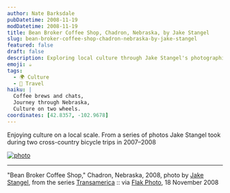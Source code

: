 ```yaml
---
author: Nate Barksdale
pubDatetime: 2008-11-19
modDatetime: 2008-11-19
title: Bean Broker Coffee Shop, Chadron, Nebraska, by Jake Stangel
slug: bean-broker-coffee-shop-chadron-nebraska-by-jake-stangel
featured: false
draft: false
description: Exploring local culture through Jake Stangel's photographic journey in Nebraska's Bean Broker Coffee Shop.
emoji: ☕
tags:
  - 🌍 Culture
  - 📍 Travel
haiku: |
  Coffee brews and chats,  
  Journey through Nebraska,  
  Culture on two wheels.
coordinates: [42.8357, -102.9678]
---
```


Enjoying culture on a local scale. From a series of photos Jake Stangel took during two cross-country bicycle trips in 2007–2008

[![photo](http://culture-making.com/media/1227017702.jpg)](http://flak-photo.my-expressions.com/archives/6333_1646490288/315285)

---

"Bean Broker Coffee Shop," Chadron, Nebraska, 2008, photo by [Jake Stangel](http://www.jakestangel.com/), from the series [Transamerica](http://web.archive.org/web/20101024161540/http://www.jakestangel.com:80/transamerica.html) :: via [Flak Photo](https://www.google.com/search?q=%22Flak%20Photo%22%20flak-photo.my-expressions.com), 18 November 2008
